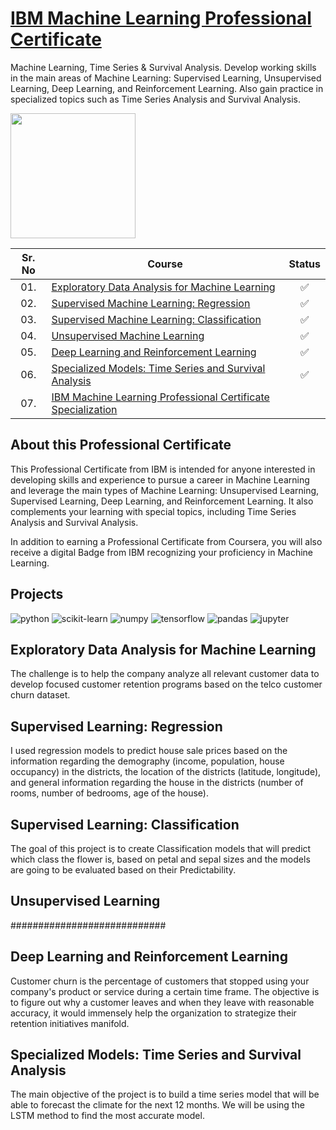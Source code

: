 # [IBM Machine Learning Professional Certificate](https://www.coursera.org/professional-certificates/ibm-machine-learning)

Machine Learning, Time Series &amp; Survival Analysis. Develop working skills in the main areas of Machine Learning: Supervised Learning, Unsupervised Learning, Deep Learning, and Reinforcement Learning. Also gain practice in specialized topics such as Time Series Analysis and Survival Analysis.


<img height="200" width='-100' src="https://images.credly.com/size/340x340/images/f02ef07e-9cc2-4bc4-a316-ccfaedde8559/Professional_Certificate_-_IBM_Machine_Language.png">  


| Sr. No | Course                                                               |Status|
|:------:|----------------------------------------------------------------------------|:--:|
| 01.     | [Exploratory Data Analysis for Machine Learning](https://drive.google.com/file/d/1UlnZwRao1RQEdEQq_SkH9Q7Cj6nPeD3n/view?usp=sharing)|✅|
| 02.     | [Supervised Machine Learning: Regression](https://drive.google.com/file/d/1UtPXX7R7lsCf6lTcislWVUlt1rRGFnt_/view?usp=sharing)|✅| 
| 03.     | [Supervised Machine Learning: Classification](https://drive.google.com/file/d/1Ut0xQQUMRSvvVY5js1PVxylQP4i8nX4D/view?usp=sharing)|✅|
| 04.     | [Unsupervised Machine Learning](https://drive.google.com/file/d/1UwIW4oFnIyqQunRdOzTCChPwIclRC6Dh/view?usp=sharing)|✅|
| 05.     | [Deep Learning and Reinforcement Learning](https://drive.google.com/file/d/1UmvN9LXWfmJw1g-nmBqDxMGBt2Wo99eM/view?usp=sharing)|✅| 
| 06.     | [Specialized Models: Time Series and Survival Analysis](https://drive.google.com/file/d/1UuLLRM-21MjkZmvVcPsw5Im8-S-UpIQ2/view?usp=sharing)|✅|
| 07.     | [IBM Machine Learning Professional Certificate Specialization](https://drive.google.com/file/d/1UqBi9mLHiBwrLDBg_u_xqzz6LBKwswbZ/view?usp=sharing)
 


## About this Professional Certificate

This Professional Certificate from IBM is intended for anyone interested in developing skills and experience to pursue a career in Machine Learning and leverage the main types of Machine Learning: Unsupervised Learning, Supervised Learning, Deep Learning, and Reinforcement Learning. It also complements your learning with special topics, including Time Series Analysis and Survival Analysis.  

In addition to earning a Professional Certificate from Coursera, you will also receive a digital Badge from IBM recognizing your proficiency in Machine Learning.

## Projects
![python](https://img.shields.io/badge/-Python-3776AB?style=flat-square&logo=python&logoColor=white)
![scikit-learn](https://img.shields.io/badge/-scikit%20learn-F7931E?style=flat-square&logo=scikit-learn&logoColor=white)
![numpy](https://img.shields.io/badge/-NumPy-013243?style=flat-square&logo=NumPy&logoColor=white)
![tensorflow](https://img.shields.io/badge/-Tensorflow-FF6F00?style=flat-square&logo=Tensorflow&logoColor=white)
![pandas](https://img.shields.io/badge/-Pandas-150458?style=flat-square&logo=Pandas&logoColor=white)
![jupyter](https://img.shields.io/badge/-Jupyter-F37626?style=flat-square&logo=Jupyter&logoColor=white)

## Exploratory Data Analysis for Machine Learning

The challenge is to help the company analyze all relevant customer data to develop focused customer retention programs based on the telco customer churn dataset.

## Supervised Learning: Regression

I used regression models to predict house sale prices based on the information regarding the demography (income, population, house occupancy) in the districts, the location of the districts (latitude, longitude), and general information regarding the house in the districts (number of rooms, number of bedrooms, age of the house).

## Supervised Learning: Classification
 
The goal of this project is to create Classification models that will predict which class the flower 
is, based on petal and sepal sizes and the models are going to be evaluated based on 
their Predictability. 

## Unsupervised Learning

############################

## Deep Learning and Reinforcement Learning
Customer churn is the percentage of customers that stopped using your company's product or service during a certain time frame. The objective is to figure out why a customer leaves and when they leave with reasonable accuracy, it would immensely help the organization to strategize their retention initiatives manifold.

## Specialized Models: Time Series and Survival Analysis
The main objective of the project is to build a time series model that will be 
able to forecast the climate for the next 12 months. We will be using the 
LSTM method to find the most accurate model.

